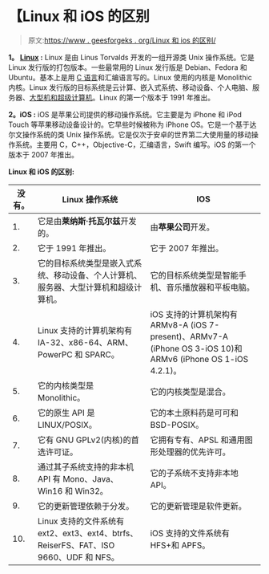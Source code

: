 # 【Linux 和 iOS 的区别

> 原文:[https://www . geesforgeks . org/Linux 和 ios 的区别/](https://www.geeksforgeeks.org/difference-between-linux-and-ios/)

**1。 [Linux](https://www.geeksforgeeks.org/introduction-to-linux-operating-system/) :**
Linux 是由 Linus Torvalds 开发的一组开源类 Unix 操作系统。它是 Linux 发行版的打包版本。一些最常用的 Linux 发行版是 Debian、Fedora 和 Ubuntu。基本上是用 [C 语言](https://www.geeksforgeeks.org/c-language-set-1-introduction/)和汇编语言写的。Linux 使用的内核是 Monolithic 内核。Linux 发行版的目标系统是云计算、嵌入式系统、移动设备、个人电脑、服务器、[大型机和超级计算机](https://www.geeksforgeeks.org/difference-between-supercomputer-and-mainframe-computer/)。Linux 的第一个版本于 1991 年推出。

**2。iOS :**
iOS 是苹果公司提供的移动操作系统。它主要是为 iPhone 和 iPod Touch 等苹果移动设备设计的。它早些时候被称为 iPhone OS。它是一个基于达尔文操作系统的类 Unix 操作系统。它是仅次于安卓的世界第二大使用量的移动操作系统。主要用 C，C++，Objective-C，汇编语言，Swift 编写。iOS 的第一个版本于 2007 年推出。

**Linux 和 iOS 的区别:**

<center>

| 没有。 | Linux 操作系统 | IOS |
| --- | --- | --- |
| 1. | 它是由**莱纳斯·托瓦尔兹**开发的。 | 由**苹果公司**开发。 |
| 2. | 它于 1991 年推出。 | 它于 2007 年推出。 |
| 3. | 它的目标系统类型是嵌入式系统、移动设备、个人计算机、服务器、大型计算机和超级计算机。 | 它的目标系统类型是智能手机、音乐播放器和平板电脑。 |
| 4. | Linux 支持的计算机架构有 IA-32、x86-64、ARM、PowerPC 和 SPARC。 | iOS 支持的计算机架构有 ARMv8-A (iOS 7-present)、ARMv7-A (iPhone OS 3-iOS 10)和 ARMv6 (iPhone OS 1-iOS 4.2.1)。 |
| 5. | 它的内核类型是 Monolithic。 | 它的内核类型是混合。 |
| 6. | 它的原生 API 是 LINUX/POSIX。 | 它的本土原料药是可可和 BSD-POSIX。 |
| 7. | 它有 GNU GPLv2(内核)的首选许可证。 | 它拥有专有、APSL 和通用图形处理器的优先许可。 |
| 8. | 通过其子系统支持的非本机 API 有 Mono、Java、Win16 和 Win32。 | 它的子系统不支持非本地 API。 |
| 9. | 它的更新管理依赖于分发。 | 它的更新管理是软件更新。 |
| 10. | Linux 支持的文件系统有 ext2、ext3、ext4、btrfs、ReiserFS、FAT、ISO 9660、UDF 和 NFS。 | iOS 支持的文件系统有 HFS+和 APFS。 |

</center>